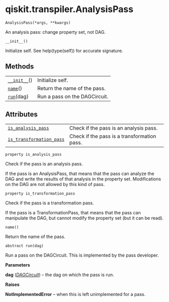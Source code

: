 # qiskit.transpiler.AnalysisPass

<span id="undefined" />

`AnalysisPass(*args, **kwargs)`

An analysis pass: change property set, not DAG.

<span id="undefined" />

`__init__()`

Initialize self. See help(type(self)) for accurate signature.

## Methods

|                                                                                                    |                               |
| -------------------------------------------------------------------------------------------------- | ----------------------------- |
| [`__init__`](#qiskit.transpiler.AnalysisPass.__init__ "qiskit.transpiler.AnalysisPass.__init__")() | Initialize self.              |
| [`name`](#qiskit.transpiler.AnalysisPass.name "qiskit.transpiler.AnalysisPass.name")()             | Return the name of the pass.  |
| [`run`](#qiskit.transpiler.AnalysisPass.run "qiskit.transpiler.AnalysisPass.run")(dag)             | Run a pass on the DAGCircuit. |

## Attributes

|                                                                                                                                            |                                             |
| ------------------------------------------------------------------------------------------------------------------------------------------ | ------------------------------------------- |
| [`is_analysis_pass`](#qiskit.transpiler.AnalysisPass.is_analysis_pass "qiskit.transpiler.AnalysisPass.is_analysis_pass")                   | Check if the pass is an analysis pass.      |
| [`is_transformation_pass`](#qiskit.transpiler.AnalysisPass.is_transformation_pass "qiskit.transpiler.AnalysisPass.is_transformation_pass") | Check if the pass is a transformation pass. |

<span id="undefined" />

`property is_analysis_pass`

Check if the pass is an analysis pass.

If the pass is an AnalysisPass, that means that the pass can analyze the DAG and write the results of that analysis in the property set. Modifications on the DAG are not allowed by this kind of pass.

<span id="undefined" />

`property is_transformation_pass`

Check if the pass is a transformation pass.

If the pass is a TransformationPass, that means that the pass can manipulate the DAG, but cannot modify the property set (but it can be read).

<span id="undefined" />

`name()`

Return the name of the pass.

<span id="undefined" />

`abstract run(dag)`

Run a pass on the DAGCircuit. This is implemented by the pass developer.

**Parameters**

**dag** ([*DAGCircuit*](qiskit.dagcircuit.DAGCircuit#qiskit.dagcircuit.DAGCircuit "qiskit.dagcircuit.DAGCircuit")) – the dag on which the pass is run.

**Raises**

**NotImplementedError** – when this is left unimplemented for a pass.
